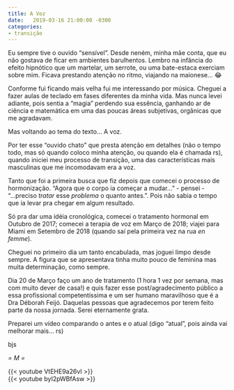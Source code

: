 ```yaml
---
title: A Voz
date:   2019-03-16 21:00:00 -0300
categories:
- transição
---
```


Eu sempre tive o ouvido “sensível”. Desde neném, minha mãe conta, que eu não gostava de ficar em ambientes barulhentos. Lembro na infância do efeito hipnótico que um martelar, um serrote, ou uma bate-estaca exerciam sobre mim. Ficava prestando atenção no ritmo, viajando na maionese... 😂

Conforme fui ficando mais velha fui me interessando por música. Cheguei a fazer aulas de teclado em fases diferentes da minha vida. Mas nunca levei adiante, pois sentia a “magia” perdendo sua essência, ganhando ar de ciência e matemática em uma das poucas áreas subjetivas, orgânicas que me agradavam.

Mas voltando ao tema do texto... A voz.

Por ter esse “ouvido chato” que presta atenção em detalhes (não o tempo todo, mas só quando coloco minha atenção, ou quando ela é chamada rs), quando iniciei meu processo de transição, uma das características mais masculinas que me incomodavam era a voz.

Tanto que foi a primeira busca que fiz depois que comecei o processo de hormonização. “Agora que o corpo ia começar a mudar...” - pensei - “...preciso _tratar_ esse _problema_ o quanto antes.”. Pois não sabia o tempo que ia levar pra chegar em algum resultado.

Só pra dar uma idéia cronológica, comecei o tratamento hormonal em Outubro de 2017; comecei a terapia de voz em Março de 2018; viajei para Miami em Setembro de 2018 (quando saí pela primeira vez na rua _en femme_).

Cheguei no primeiro dia um tanto encabulada, mas joguei limpo desde sempre. A figura que se apresentava tinha muito pouco de feminina mas muita determinação, como sempre.

Dia 20 de Março faço um ano de tratamento (1 hora 1 vez por semana, mas com muito dever de casa!) e quis fazer esse post/agradecimento público a essa profissional competentíssima e um ser humano maravilhoso que é a Dra Déborah Feijó. Daquelas pessoas que agradecemos por terem feito parte da nossa jornada. Serei eternamente grata.

Preparei um vídeo comparando o antes e o atual (digo “atual”, pois ainda vai melhorar mais... rs)

bjs

  _= M =_

{{< youtube VtEHE9a26vI >}}
<br/>
{{< youtube byI2pWBfAsw >}}

